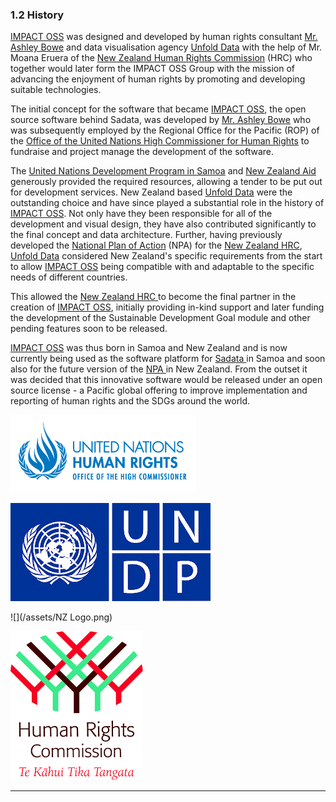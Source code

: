 ### 1.2 History

[IMPACT OSS](http://impactoss.org/) was designed and developed by human rights consultant [Mr. Ashley Bowe](https://www.linkedin.com/in/ashley-bowe-a4716019/) and data visualisation agency [Unfold Data](http://unfolddata.com/) with the help of Mr. Moana Eruera of the [New Zealand Human Rights Commission](https://www.hrc.co.nz/) (HRC) who together would later form the IMPACT OSS Group with the mission of advancing the enjoyment of human rights by promoting and developing suitable technologies.

The initial concept for the software that became [IMPACT OSS](http://impactoss.org/), the open source software behind Sadata, was developed by [Mr. Ashley Bowe](https://www.linkedin.com/in/ashley-bowe-a4716019/) who was subsequently employed by the Regional Office for the Pacific (ROP) of the [Office of the United Nations High Commissioner for Human Rights](http://www.ohchr.org/) to fundraise and project manage the development of the software.

The [United Nations Development Program in Samoa](http://www.ws.undp.org/) and [New Zealand Aid](https://www.mfat.govt.nz/en/aid-and-development/) generously provided the required resources, allowing a tender to be put out for development services. New Zealand based [Unfold Data](http://unfolddata.com/) were the outstanding choice and have since played a substantial role in the history of [IMPACT OSS](http://impactoss.org/). Not only have they been responsible for all of the development and visual design, they have also contributed significantly to the final concept and data architecture. Further, having previously developed the [National Plan of Action](http://npa.hrc.co.nz/) (NPA) for the [New Zealand HRC](https://www.hrc.co.nz/), [Unfold Data](http://unfolddata.com/) considered New Zealand's specific requirements from the start to allow [IMPACT OSS](http://impactoss.org/) being compatible with and adaptable to the specific needs of different countries.

This allowed the [New Zealand HRC ](https://www.hrc.co.nz/)to become the final partner in the creation of [IMPACT OSS](http://impactoss.org/), initially providing in-kind support and later funding the development of the Sustainable Development Goal module and other pending features soon to be released.

[IMPACT OSS](http://impactoss.org/) was thus born in Samoa and New Zealand and is now currently being used as the software platform for [Sadata ](https://sadata-staging.firebaseapp.com/actions)in Samoa and soon also for the future version of the [NPA ](http://npa.hrc.co.nz/#/)in New Zealand. From the outset it was decided that this innovative software would be released under an open source license - a Pacific global offering to improve implementation and reporting of human rights and the SDGs around the world.

![](/assets/ohchr_logo.gif)

![](/assets/UNDP.png)

![](/assets/NZ Logo.png)

![](/assets/NZHRC.png)

---



